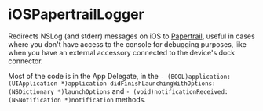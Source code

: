 iOSPapertrailLogger
===================

Redirects NSLog (and stderr) messages on iOS to [Papertrail](http://papertrailapp.com/ "Papertrail"), useful in cases where you don't have access to the console for debugging purposes, like when you have an external accessory connected to the device's dock connector. 

Most of the code is in the App Delegate, in the `- (BOOL)application:(UIApplication *)application didFinishLaunchingWithOptions:(NSDictionary *)launchOptions` and `- (void)notificationReceived:(NSNotification *)notification` methods. 

